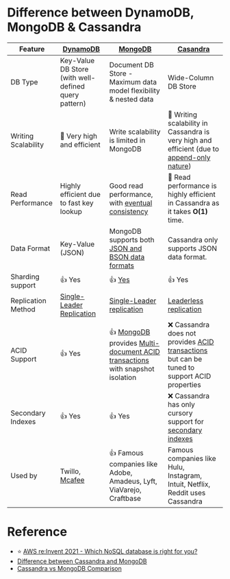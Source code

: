 
# Difference between DynamoDB, MongoDB & Cassandra

| Feature             | [DynamoDB](https://github.com/Anshul619/AWS-Services/tree/main/1_Databases/AmazonDynamoDB/Readme.md)           | [MongoDB](10_Document-Databases/MongoAtlas/Readme.md)                                                                                                         | [Casandra](11_WideColumn-Databases/ApacheCasandra.md)                                                                                          |
|---------------------|----------------------------------------------------------------------------|---------------------------------------------------------------------------------------------------------------------------------------------------------------|------------------------------------------------------------------------------------------------------------------------------------------------|
| DB Type             | Key-Value DB Store (with well-defined query pattern)                      | Document DB Store - Maximum data model flexibility & nested data                                                                                             | Wide-Column DB Store                                                                                                                           |
| Writing Scalability | :rocket: Very high and efficient                                           | Write scalability is limited in MongoDB                                                                                                                      | :rocket: Writing scalability in Cassandra is very high and efficient (due to [append-only nature](5_Database-Internals/AppendOnlyProperty.md)) |
| Read Performance    | Highly efficient due to fast key lookup                                    | Good read performance, with [eventual consistency](4_Consistency-Replication/Readme.md)                                                                      | :rocket: Read performance is highly efficient in Cassandra as it takes **O(1)** time.                                                          |
| Data Format         | Key-Value (JSON)                                                           | MongoDB supports both [JSON and BSON data formats](https://www.mongodb.com/json-and-bson)                                                                    | Cassandra only supports JSON data format.                                                                                                      |
| Sharding support    | :+1: Yes                                                                   | :+1: [Yes](https://www.mongodb.com/basics/sharding)                                                                                                           | :+1: Yes                                                                                                                                       |
| Replication Method  | [Single-Leader Replication](4_Consistency-Replication/Replication/Readme.md)      | [Single-Leader replication](4_Consistency-Replication/Replication/Readme.md)                                                                                         | [Leaderless replication](4_Consistency-Replication/Replication/Readme.md)                                                                             |
| ACID Support        | :+1: Yes                                                                   | :+1: [MongoDB](10_Document-Databases/MongoAtlas/Readme.md) provides [Multi-document ACID transactions](1_ACID-Transactions/Readme.md) with snapshot isolation | :x: Cassandra does not provides [ACID transactions](1_ACID-Transactions/Readme.md) but can be tuned to support ACID properties                 |
| Secondary Indexes   | :+1: Yes                                                                   | :+1: Yes                                                                                                                                                      | :x: Cassandra has only cursory support for [secondary indexes](5_Database-Internals/Indexing.md)                                               |
| Used by             | Twillo, [Mcafee](https://www.youtube.com/watch?v=ivBaro-8PhI) | :+1: Famous companies like Adobe, Amadeus, Lyft, ViaVarejo, Craftbase                                                                      | Famous companies like Hulu, Instagram, Intuit, Netflix, Reddit uses Cassandra                                                            |

# Reference
- :star: [AWS re:Invent 2021 - Which NoSQL database is right for you?](https://www.youtube.com/watch?v=ivBaro-8PhI)
- [Difference between Cassandra and MongoDB](https://www.geeksforgeeks.org/difference-between-cassandra-and-mongodb/)
- [Cassandra vs MongoDB Comparison](https://www.mongodb.com/compare/cassandra-vs-mongodb)
